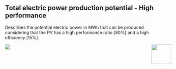 ## Total electric power production potential - High performance

Describes the potential electric power in MWh that can be produced considering that the PV has a high performance ratio [80%] and a high efficiency [15%].

<div style="width:540px; text-aling:center;"><img style="width:64px; float:right;" src="data/gtif/images/logos/dlr.png"></img></div>

<img src="data/gtif/images/legends/SOL_TEP.png"></img>
